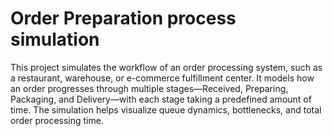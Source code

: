 # Order Preparation process simulation
 This project simulates the workflow of an order processing system, such as a restaurant, warehouse, or e-commerce fulfillment center. It models how an order progresses through multiple stages—Received, Preparing, Packaging, and Delivery—with each stage taking a predefined amount of time. The simulation helps visualize queue dynamics, bottlenecks, and total order processing time.
